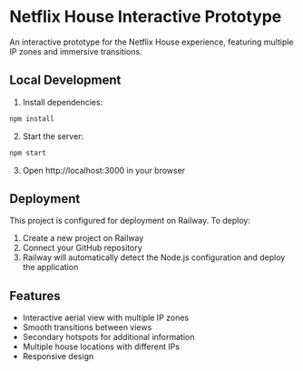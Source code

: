 # Netflix House Interactive Prototype

An interactive prototype for the Netflix House experience, featuring multiple IP zones and immersive transitions.

## Local Development

1. Install dependencies:
```bash
npm install
```

2. Start the server:
```bash
npm start
```

3. Open http://localhost:3000 in your browser

## Deployment

This project is configured for deployment on Railway. To deploy:

1. Create a new project on Railway
2. Connect your GitHub repository
3. Railway will automatically detect the Node.js configuration and deploy the application

## Features

- Interactive aerial view with multiple IP zones
- Smooth transitions between views
- Secondary hotspots for additional information
- Multiple house locations with different IPs
- Responsive design 
